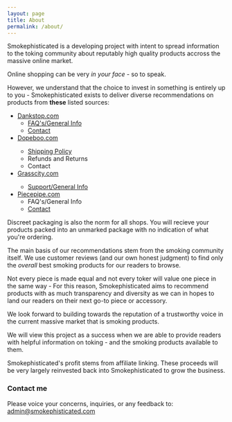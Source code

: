 ```yaml
---
layout: page
title: About
permalink: /about/
---
```


Smokephisticated is a developing project with intent to spread information to the toking community about reputably high quality products accross the massive online market. 

Online shopping can be very *in your face* - so to speak. 

However, we understand that the choice to invest in something is entirely up to you - Smokephisticated exists to deliver diverse recommendations on products from **these** listed sources:

<div id="toc_container">
<p class="toc_title"></p>
<ul class="toc_list">
 <li><a target="_blank" href="dankstop.com?af=1112">Dankstop.com</a>
  <ul>
    <li><a target="_blank" href="https://dankstop.com/pages/faq?aff=1112">FAQ's/General Info</a></li>
    <li><a target="_blank" href="https://dankstop.com/pages/contact-us?aff=1112">Contact</a></li>
  </ul>
 </li>
 <li><a target="_blank" href="Dopeboo.com?aff=43">Dopeboo.com</a></li>
  <ul>
    <li><a target="_blank" href="https://www.dopeboo.com/pages/shipping-policy-at-dopeboo">Shipping Policy</a></li>
    <li><a target="_blank" href="https://www.dopeboo.com/pages/refund-and-return-policy"></a>Refunds and Returns</li>
    <li><a target="_blank" href="https://www.dopeboo.com/pages/contact-us"></a>Contact</li>
  </ul>
 <li><a target="_blank" href="http://affiliates.grasscity.com/shop/clickthru.cgi?id=Smokephisticated&page=https://www.grasscity.com/us_en/">Grasscity.com</a></li>
  <ul>
    <li><a target="_blank" href="https://support.grasscity.com/hc/en-us">Support/General Info</a></li>
  </ul>
 <li><a target="_blank" href="https://www.originalpiecepipe.com/?afmc=2f">Piecepipe.com</a>
  <ul>
  	<li><a target="_blank" href="https://www.originalpiecepipe.com/pages/shipping?afmc=2f"></a>FAQ's/General Info</li>
  	<li><a target="_blank" href="https://www.originalpiecepipe.com/pages/about-us?afmc=2f">Contact</a></li>
  </ul>
 </li>
</ul>
</div>

Discreet packaging is also the norm for all shops. You will recieve your products packed into an unmarked package with no indication of what you're ordering.

The main basis of our recommendations stem from the smoking community itself. We use customer reviews (and our own honest judgment) to find only the *overall* best smoking products for our readers to browse.

Not every piece is made equal and not every toker will value one piece in the same way - For this reason, Smokephisticated aims to recommend products with as much transparency  and diversity as we can in hopes to land our readers on their next go-to piece or accessory.

We look forward to building towards the reputation of a trustworthy voice in the current massive market that is smoking products.

We will view this project as a success when we are able to provide readers with helpful information on toking - and the smoking products available to them.

Smokephisticated's profit stems from affiliate linking. These proceeds will be very largely reinvested back into Smokephisticated to grow the business.

### Contact me

Please voice your concerns, inquiries, or any feedback to: [admin@smokephisticated.com](mailto:admin@smokephisticated.com)